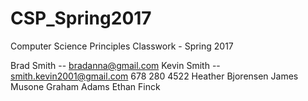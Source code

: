 # CSP_Spring2017
Computer Science Principles Classwork - Spring 2017

Brad Smith -- bradanna@gmail.com
Kevin Smith -- smith.kevin2001@gmail.com 678 280 4522
Heather Bjorensen 
James Musone
Graham Adams
Ethan Finck

